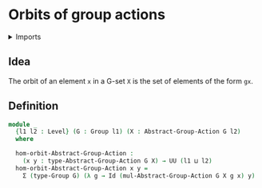 # Orbits of group actions

<details><summary>Imports</summary>
```agda
module group-theory.orbits-group-actions where
open import foundation.dependent-pair-types
open import foundation.identity-types
open import foundation.universe-levels
open import group-theory.group-actions
open import group-theory.groups
```
</details>

## Idea

The orbit of an element `x` in a G-set `X` is the set of elements of the form `gx`.

## Definition

```agda
module _
  {l1 l2 : Level} (G : Group l1) (X : Abstract-Group-Action G l2)
  where

  hom-orbit-Abstract-Group-Action :
    (x y : type-Abstract-Group-Action G X) → UU (l1 ⊔ l2)
  hom-orbit-Abstract-Group-Action x y =
    Σ (type-Group G) (λ g → Id (mul-Abstract-Group-Action G X g x) y)
```

